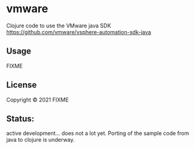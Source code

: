 # vmware

Clojure code to use the VMware java SDK https://github.com/vmware/vsphere-automation-sdk-java

## Usage

FIXME

## License

Copyright © 2021 FIXME


## Status:
active development... does not a lot yet. Porting of the sample code from java to clojure is underway.
